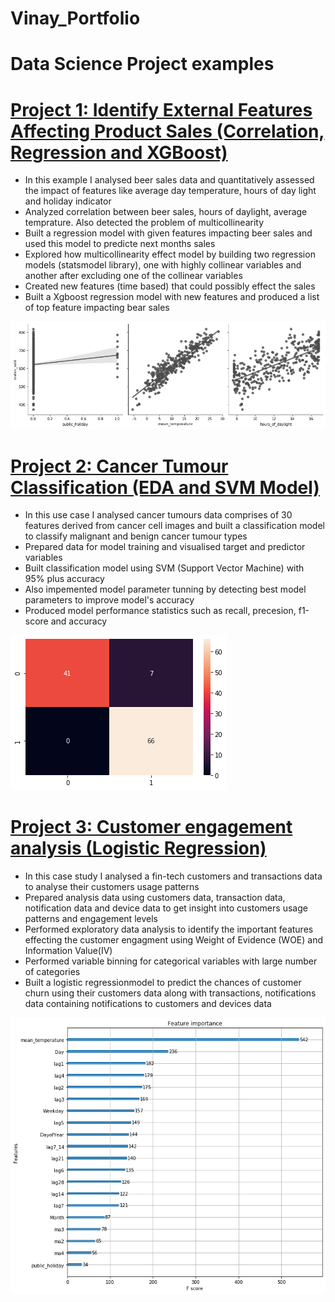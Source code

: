 # Vinay_Portfolio

# Data Science Project examples

# [Project 1: Identify External Features Affecting Product Sales (Correlation, Regression and XGBoost)](https://github.com/vinayamsnl/Data-Science-Projects)

* In this example I analysed beer sales data and quantitatively assessed the impact of features like average day temperature, hours of day light and holiday indicator
* Analyzed correlation between beer sales, hours of daylight, average temprature. Also detected the problem of multicollinearity
* Built a regression model with given features impacting beer sales and used this model to predicte next months sales 
* Explored how multicollinearity effect model by building two regression models (statsmodel library), one with highly collinear variables and another after excluding one of the collinear variables
* Created new features (time based) that could possibly effect the sales
* Built a Xgboost regression model with new features and produced a list of top feature impacting bear sales

![](/Images/Regression.png)


# [Project 2: Cancer Tumour Classification (EDA and SVM Model)](https://github.com/vinayamsnl/Data-Science-Projects)

* In this use case I analysed cancer tumours data comprises of 30 features derived from cancer cell images and built a classification model to classify malignant and benign cancer tumour types 
* Prepared data for model training and visualised target and predictor variables
* Built classification model using SVM (Support Vector Machine) with 95% plus accuracy
* Also impemented model parameter tunning by detecting best model parameters to improve model's accuracy
* Produced model performance statistics such as recall, precesion, f1-score and accuracy 

![](/Images/confusion%20matrix.png)

# [Project 3: Customer engagement analysis (Logistic Regression)](https://github.com/vinayamsnl/Customer-Analysis-Project)

* In this case study I analysed a fin-tech customers and transactions data to analyse their customers usage patterns 
* Prepared analysis data using customers data, transaction data, notification data and device data to get insight into customers usage patterns and engagement levels
* Performed exploratory data analysis to identify the important features effecting the customer engagment using Weight of Evidence (WOE) and Information Value(IV)
* Performed variable binning for categorical variables with large number of categories
* Built a logistic regressionmodel to predict the chances of customer churn using their customers data along with transactions, notifications data containing notifications to customers and devices data 

![](/Images/xgboost.png)

